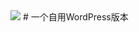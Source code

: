 <img src="https://wordpress.org/files/2024/04/wordpress-homepage-ogimage-202404.png" style="margin: auto 0">
# 一个自用WordPress版本